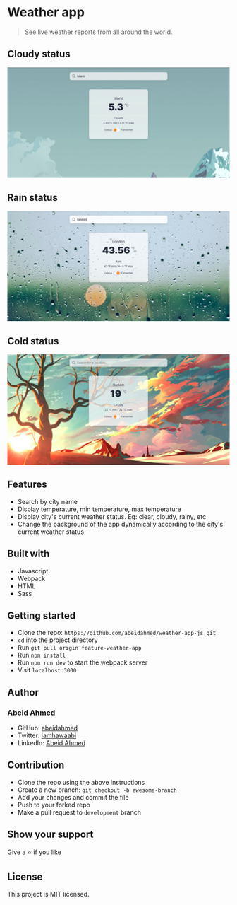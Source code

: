 # Weather app

> See live weather reports from all around the world.

## Cloudy status

![Cloudy weather](./dist/screenshot/cloud-shot.jpg)

## Rain status

![Rain weather](./dist/screenshot/rain-shot.jpg)

## Cold status

![Cold weather](./dist/screenshot/cold-shot.jpg)

## Features

- Search by city name
- Display temperature, min temperature, max temperature
- Display city's current weather status. Eg: clear, cloudy, rainy, etc
- Change the background of the app dynamically according to the city's current
  weather status

## Built with

- Javascript
- Webpack
- HTML
- Sass

## Getting started

- Clone the repo: `https://github.com/abeidahmed/weather-app-js.git`
- `cd` into the project directory
- Run `git pull origin feature-weather-app`
- Run `npm install`
- Run `npm run dev` to start the webpack server
- Visit `localhost:3000`

## Author

### Abeid Ahmed

- GitHub: [abeidahmed](https://github.com/abeidahmed)
- Twitter: [iamhawaabi](https://twitter.com/iamhawaabi)
- LinkedIn: [Abeid Ahmed](https://www.linkedin.com/in/abeidahmed)

## Contribution

- Clone the repo using the above instructions
- Create a new branch: `git checkout -b awesome-branch`
- Add your changes and commit the file
- Push to your forked repo
- Make a pull request to `development` branch

## Show your support

Give a ⭐️ if you like

## License

This project is MIT licensed.

